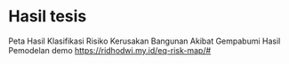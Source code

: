# Hasil tesis
Peta Hasil Klasifikasi Risiko Kerusakan Bangunan Akibat Gempabumi Hasil Pemodelan
demo 
https://ridhodwi.my.id/eq-risk-map/#
